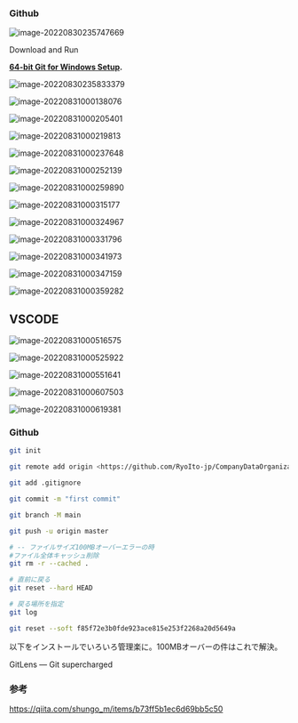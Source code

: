 

### Github



![image-20220830235747669](https://github.com/RyoIto-jp/CompanyDataOrganization/blob/master/Install_Github.assets/image-20220830235747669.png)



Download and Run

**[64-bit Git for Windows Setup](https://github.com/git-for-windows/git/releases/download/v2.37.2.windows.2/Git-2.37.2.2-64-bit.exe).**

![image-20220830235833379](Install_Github.assets\image-20220830235833379.png)



![image-20220831000138076](Install_Github.assets\image-20220831000138076.png)



![image-20220831000205401](Install_Github.assets\image-20220831000205401.png)



![image-20220831000219813](Install_Github.assets\image-20220831000219813.png)



![image-20220831000237648](Install_Github.assets\image-20220831000237648.png)



![image-20220831000252139](Install_Github.assets\image-20220831000252139.png)



![image-20220831000259890](Install_Github.assets\image-20220831000259890.png)



![image-20220831000315177](Install_Github.assets\image-20220831000315177.png)



![image-20220831000324967](Install_Github.assets\image-20220831000324967.png)



![image-20220831000331796](Install_Github.assets\image-20220831000331796.png)



![image-20220831000341973](Install_Github.assets\image-20220831000341973.png)



![image-20220831000347159](Install_Github.assets\image-20220831000347159.png)



![image-20220831000359282](Install_Github.assets\image-20220831000359282.png)





## VSCODE

![image-20220831000516575](Install_Github.assets\image-20220831000516575.png)

![image-20220831000525922](Install_Github.assets\image-20220831000525922.png)

![image-20220831000551641](Install_Github.assets\image-20220831000551641.png)

![image-20220831000607503](Install_Github.assets\image-20220831000607503.png)

![image-20220831000619381](Install_Github.assets\image-20220831000619381.png)





### Github

```bash
git init

git remote add origin <https://github.com/RyoIto-jp/CompanyDataOrganization.git>

git add .gitignore

git commit -m "first commit"

git branch -M main

git push -u origin master

# -- ファイルサイズ100MBオーバーエラーの時
#ファイル全体キャッシュ削除
git rm -r --cached .

# 直前に戻る
git reset --hard HEAD

# 戻る場所を指定
git log

git reset --soft f85f72e3b0fde923ace815e253f2268a20d5649a
```

以下をインストールでいろいろ管理楽に。100MBオーバーの件はこれで解決。

GitLens — Git supercharged



### 参考

https://qiita.com/shungo_m/items/b73ff5b1ec6d69bb5c50

